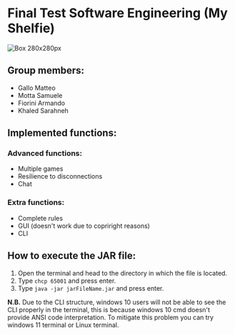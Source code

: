 

# Final Test Software Engineering (My Shelfie)
![Box 280x280px](https://github.com/xteog/Software-Engineering-Project/assets/72068040/6a4afcfb-268b-4190-8574-576f5c831ccc)

## Group members:
- Gallo Matteo
- Motta Samuele
- Fiorini Armando
- Khaled Sarahneh

## Implemented functions:
### Advanced functions:
- Multiple games
- Resilience to disconnections
- Chat

### Extra functions:
- Complete rules
- GUI (doesn't work due to copriright reasons)
- CLI

## How to execute the JAR file:
1. Open the terminal and head to the directory in which the file is located.
2. Type ```chcp 65001``` and press enter.
3. Type ```java -jar jarFileName.jar``` and press enter.

**N.B.** Due to the CLI structure, windows 10 users will not be able to see the CLI properly in the terminal, this is because windows 10 cmd doesn't provide ANSI code interpretation.
To mitigate this problem you can try windows 11 terminal or Linux terminal.
